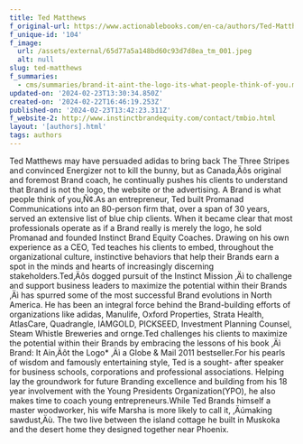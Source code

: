 ```yaml
---
title: Ted Matthews
f_original-url: https://www.actionablebooks.com/en-ca/authors/Ted-Matthews/
f_unique-id: '104'
f_image:
  url: /assets/external/65d77a5a148bd60c93d7d8ea_tm_001.jpeg
  alt: null
slug: ted-matthews
f_summaries:
  - cms/summaries/brand-it-aint-the-logo-its-what-people-think-of-you.md
updated-on: '2024-02-23T13:30:34.850Z'
created-on: '2024-02-22T16:46:19.253Z'
published-on: '2024-02-23T13:42:23.311Z'
f_website-2: http://www.instinctbrandequity.com/contact/tmbio.html
layout: '[authors].html'
tags: authors
---
```


Ted Matthews may have persuaded adidas to bring back The Three Stripes and convinced Energizer not to kill the bunny, but as Canada‚Äôs original and foremost Brand coach, he continually pushes his clients to understand that Brand is not the logo, the website or the advertising. A Brand is what people think of you‚Ñ¢.As an entrepreneur, Ted built Promanad Communications into an 80-person firm that, over a span of 30 years, served an extensive list of blue chip clients. When it became clear that most professionals operate as if a Brand really is merely the logo, he sold Promanad and founded Instinct Brand Equity Coaches. Drawing on his own experience as a CEO, Ted teaches his clients to embed, throughout the organizational culture, instinctive behaviors that help their Brands earn a spot in the minds and hearts of increasingly discerning stakeholders.Ted‚Äôs dogged pursuit of the Instinct Mission ‚Äì to challenge and support business leaders to maximize the potential within their Brands ‚Äì has spurred some of the most successful Brand evolutions in North America. He has been an integral force behind the Brand-building efforts of organizations like adidas, Manulife, Oxford Properties, Strata Health, AtlasCare, Quadrangle, IAMGOLD, PICKSEED, Investment Planning Counsel, Steam Whistle Breweries and ornge.Ted challenges his clients to maximize the potential within their Brands by embracing the lessons of his book ‚Äì Brand: It Ain‚Äôt the Logo\* ‚Äì a Globe & Mail 2011 bestseller.For his pearls of wisdom and famously entertaining style, Ted is a sought- after speaker for business schools, corporations and professional associations. Helping lay the groundwork for future Branding excellence and building from his 18 year involvement with the Young Presidents Organization(YPO), he also makes time to coach young entrepreneurs.While Ted Brands himself a master woodworker, his wife Marsha is more likely to call it, ‚Äúmaking sawdust‚Äù. The two live between the island cottage he built in Muskoka and the desert home they designed together near Phoenix.
